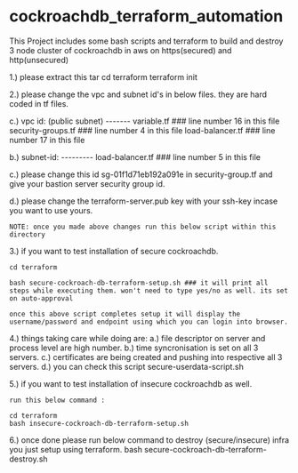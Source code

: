 # cockroachdb_terraform_automation
This Project includes some bash scripts and terraform to build and destroy 3 node cluster of cockroachdb in aws on https(secured) and http(unsecured)

1.) please extract this tar
    cd terraform
    terraform init

2.) please change the vpc and subnet id's in below files. they are hard coded in tf files.

  c.)  vpc id: (public subnet)
       -------
    variable.tf ### line number 16 in this file
    security-groups.tf ### line number 4 in this file
    load-balancer.tf ### line number 17 in this file 

  b.)  subnet-id:
       ---------
    load-balancer.tf ### line number 5 in this file



  c.) please change this id sg-01f1d71eb192a091e in security-group.tf and give your bastion server security group id.
     
  d.) please change the terraform-server.pub key with your ssh-key incase you want to use yours.


    NOTE: once you made above changes run this below script within this directory
   
3.) if you want to test installation of secure cockroachdb.
 
    cd terraform
 
    bash secure-cockroach-db-terraform-setup.sh ### it will print all steps while executing them. won't need to type yes/no as well. its set on auto-approval
    
    once this above script completes setup it will display the username/password and endpoint using which you can login into browser.

4.) things taking care while doing are:
   a.) file descriptor on server and process level are high number.
   b.) time syncronisation is set on all 3 servers.
   c.) certificates are being created and pushing into respective all 3 servers.
   d.) you can check this script secure-userdata-script.sh

5.) if you want to test installation of insecure cockroachdb as well. 

    run this below command :
    
    cd terraform
    bash insecure-cockroach-db-terraform-setup.sh

6.) once done please run below command to destroy (secure/insecure) infra you just setup using terraform.
    bash secure-cockroach-db-terraform-destroy.sh 




